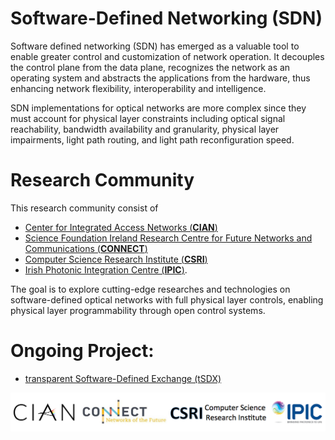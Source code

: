 # Software-Defined Networking (SDN)

Software defined networking (SDN) has emerged as a valuable tool to enable greater control and customization of network operation. It decouples the control plane from the data plane, recognizes the network as an operating system and abstracts the applications from the hardware, thus enhancing network flexibility, interoperability and intelligence.

SDN implementations for optical networks are more complex since they must account for physical layer constraints including optical signal reachability, bandwidth availability and granularity, physical layer impairments, light path routing, and light path reconfiguration speed. 

# Research Community

This research community consist of
- [Center for Integrated Access Networks (**CIAN**)](http://cian-erc.webhost.uits.arizona.edu/)
- [Science Foundation Ireland Research Centre for Future Networks and Communications (**CONNECT**)](https://connectcentre.ie/)
- [Computer Science Research Institute (**CSRI**)](https://cfwebprod.sandia.gov/cfdocs/CSRI/)
- [Irish Photonic Integration Centre (**IPIC**)](http://www.ipic.ie/). 

The goal is to explore cutting-edge researches and technologies on software-defined optical networks with full physical layer controls, enabling physical layer programmability through open control systems.

# Ongoing Project:

- [transparent Software-Defined Exchange (tSDX)](https://ua-agile-cloud.github.io/tSDX/)

![](image/logo.png)
